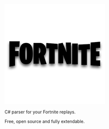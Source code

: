 ![](images/fortnite.png)

C# parser for your Fortnite replays.

Free, open source and fully extendable.